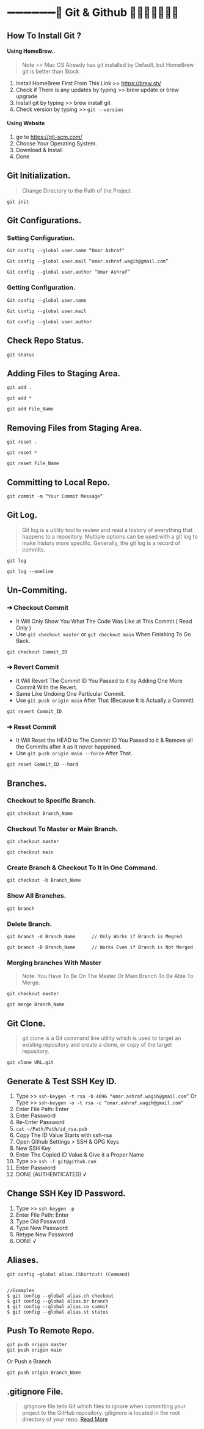 # ➖➖➖➖➖➖🔴 Git & Github 🔴➖➖➖➖➖➖

## How To Install Git ?

#### Using HomeBrew..
> Note >> Mac OS Already has git installed by Default, but HomeBrew git is better than Stock

1. Install HomeBrew First From This Link >> https://brew.sh/
1. Check if There is any updates by typing >> brew update or brew upgrade
1. Install git by typing >> brew install git
1. Check version by typing >> ```git --version```

#### Using Website
1. go to https://git-scm.com/
1. Choose Your Operating System.
1. Download & Install
1. Done



## Git Initialization.
> Change Directory to the Path of the Project
```
git init
```

## Git Configurations.
### Setting Configuration.
```
Git config --global user.name “Omar Ashraf"

Git config --global user.mail “omar.ashraf.wagih@gmail.com”

Git config --global user.author “Omar Ashraf”
```
### Getting Configuration.
```
Git config --global user.name

Git config --global user.mail

Git config --global user.author
```

## Check Repo Status.
```
git status
```

## Adding Files to Staging Area.
```
git add .

git add *

git add File_Name
```

## Removing Files from Staging Area.
```
git reset .

git reset *

git reset File_Name
```

## Committing to Local Repo.
```
git commit -m “Your Commit Message”
```

## Git Log.
> Git log is a utility tool to review and read a history of everything that happens to a repository. Multiple options can be used with a git log to make history more specific. Generally, the git log is a record of commits.

```
git log

git log --oneline
```

## Un-Commiting.

### ➔ Checkout Commit
   * It Will Only Show You What The Code Was Like at This Commit ( Read Only )
   * Use ```git chechout master``` or ```git checkout main``` When Finishing To Go Back.
```
git checkout Commit_ID
```
### ➔ Revert Commit
   * It Will Revert The Commit ID You Passed to it by Adding One More Commit With the Revert.
   * Same Like Undoing One Particular Commit.
   * Use ```git push origin main``` After That (Because It is Actually a Commit)

```
git revert Commit_ID
```
### ➔ Reset Commit
   * It Will Reset the HEAD to The Commit ID You Passed to it & Remove all the Commits after it as it never happened.
   * Use ```git push origin main --force``` After That.
```
git reset Commit_ID --hard
```
## Branches.

### Checkout to Specific Branch.
```
git checkout Branch_Name
```

### Checkout To Master or Main Branch.
```
git checkout master

git checkout main
```

### Create Branch & Checkout To It In One Command.
```
git checkout -b Branch_Name
```

### Show All Branches.
```
git branch
```

### Delete Branch.
```
git branch -d Branch_Name      // Only Works if Branch is Megred
```

```
git branch -D Branch_Name      // Works Even if Branch is Not Merged
```

### Merging branches With Master
> Note: You Have To Be On The Master Or Main Branch To Be Able To Merge.

```
git checkout master

git merge Branch_Name
```

## Git Clone.
> git clone is a Git command line utility which is used to target an existing repository and create a clone, or copy of the target repository.

```
git clone URL.git
```

## Generate & Test SSH Key ID.
1. Type >> ```ssh-keygen -t rsa -b 4096 “omar.ashraf.wagih@gmail.com”```
Or Type >> ```ssh-keygen -o -t rsa -c “omar.ashraf.wagih@gmail.com”```
1. Enter File Path: Enter
1. Enter Password
1. Re-Enter Password
1. ```cat ~/Path/Path/id_rsa.pub```
1. Copy The ID Value Starts with ssh-rsa
1. Open Github Settings > SSH & GPG Keys
1. New SSH Key
1. Enter The Copied ID Value & Give it a Proper Name
1. Type >> ```ssh -T git@github.com```
1. Enter Password
1. DONE (AUTHENTICATED) √

## Change SSH Key ID Password.
1. Type >> ```ssh-keygen -p```
1. Enter File Path: Enter
1. Type Old Password
1. Type New Password
1. Retype New Password
1. DONE √

## Aliases.
```
git config —global alias.(Shortcut) (Command)


//Examples
$ git config --global alias.ch checkout
$ git config --global alias.br branch
$ git config --global alias.co commit
$ git config --global alias.st status
```

## Push To Remote Repo.
```
git push origin master
git push origin main
```
Or Push a Branch
```
git push origin Branch_Name
```

## .gitignore File.
> .gitignore file tells Git which files to ignore when committing your project to the GitHub repository. gitignore is located in the root directory of your repo. [Read More](https://www.atlassian.com/git/tutorials/saving-changes/gitignore)


